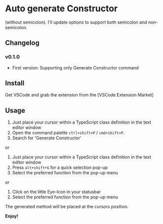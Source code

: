 # Auto generate Constructor
(without semicolon). I'll update options to support both semicolon and non-semicolon.

## Changelog

### v0.1.0
+ First version: Supporting only Generate Constructor command

## Install
Get VSCode and grab the extension from the [VSCode Extension Market]

## Usage

1. Just place your cursor within a TypeScript class definition in the text editor window
2. Open the command palette `ctrl+shift+P` / `cmd+shift+P`.
3. Search for 'Generate Constructor'

or

1. Just place your cursor within a TypeScript class definition in the text editor window
2. Press `alt+shift+G` for a quick selection pop-up
3. Select the preferred function from the pop-up menu

or

1. Click on the little Eye-Icon in your statusbar
2. Select the preferred function from the pop-up menu

The generated method will be placed at the cursors position.

**Enjoy!**
